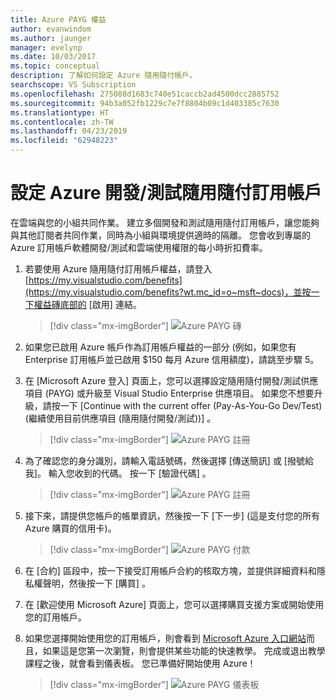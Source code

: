 ```yaml
---
title: Azure PAYG 權益
author: evanwindom
ms.author: jaunger
manager: evelynp
ms.date: 10/03/2017
ms.topic: conceptual
description: 了解如何設定 Azure 隨用隨付帳戶。
searchscope: VS Subscription
ms.openlocfilehash: 275088d1683c740e51caccb2ad4500dcc2885752
ms.sourcegitcommit: 94b3a052fb1229c7e7f8804b09c1d403385c7630
ms.translationtype: HT
ms.contentlocale: zh-TW
ms.lasthandoff: 04/23/2019
ms.locfileid: "62948223"
---
```

# <a name="setting-up-an-azure-devtest-pay-as-you-go-subscription"></a>設定 Azure 開發/測試隨用隨付訂用帳戶
在雲端與您的小組共同作業。  建立多個開發和測試隨用隨付訂用帳戶，讓您能夠與其他訂閱者共同作業，同時為小組與環境提供適時的隔離。  您會收到專屬的 Azure 訂用帳戶軟體開發/測試和雲端使用權限的每小時折扣費率。

1. 若要使用 Azure 隨用隨付訂用帳戶權益，請登入 [https://my.visualstudio.com/benefits](https://my.visualstudio.com/benefits?wt.mc_id=o~msft~docs)，並按一下權益磚底部的 [啟用]  連結。
   > [!div class="mx-imgBorder"]
   > ![Azure PAYG 磚](_img/vs-azure-payg/vs-azure-payg-tile.png)

2. 如果您已啟用 Azure 帳戶作為訂用帳戶權益的一部分 (例如，如果您有 Enterprise 訂用帳戶並已啟用 $150 每月 Azure 信用額度)，請跳至步驟 5。

3. 在 [Microsoft Azure 登入] 頁面上，您可以選擇設定隨用隨付開發/測試供應項目 (PAYG) 或升級至 Visual Studio Enterprise 供應項目。  如果您不想要升級，請按一下 [Continue with the current offer (Pay-As-You-Go Dev/Test) (繼續使用目前供應項目 (隨用隨付開發/測試))]  。
   > [!div class="mx-imgBorder"]
   > ![Azure PAYG 註冊](_img/vs-azure-payg/vs-azure-payg-signup-cropped.png)

4. 為了確認您的身分識別，請輸入電話號碼，然後選擇 [傳送簡訊] 或 [撥號給我]。  輸入您收到的代碼。  按一下 [驗證代碼]  。
   > [!div class="mx-imgBorder"]
   > ![Azure PAYG 註冊](_img/vs-azure-payg/vs-azure-payg-identity-cropped.png)

5. 接下來，請提供您帳戶的帳單資訊，然後按一下 [下一步]   (這是支付您的所有 Azure 購買的信用卡)。
   > [!div class="mx-imgBorder"]
   > ![Azure PAYG 付款](_img/vs-azure-payg/vs-azure-payg-payment-cropped.png)

6. 在 [合約] 區段中，按一下接受訂用帳戶合約的核取方塊，並提供詳細資料和隱私權聲明，然後按一下 [購買]  。

7. 在 [歡迎使用 Microsoft Azure]  頁面上，您可以選擇購買支援方案或開始使用您的訂用帳戶。

8. 如果您選擇開始使用您的訂用帳戶，則會看到 [Microsoft Azure 入口網站](https://portal.azure.com)而且，如果這是您第一次瀏覽，則會提供某些功能的快速教學。  完成或退出教學課程之後，就會看到儀表板。  您已準備好開始使用 Azure！
   > [!div class="mx-imgBorder"]
   > ![Azure PAYG 儀表板](_img/vs-azure-payg/vs-azure-payg-dashboard-cropped.png)
